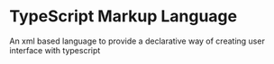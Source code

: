TypeScript Markup Language
==========================

An xml based language to provide a declarative way of creating user interface with typescript
